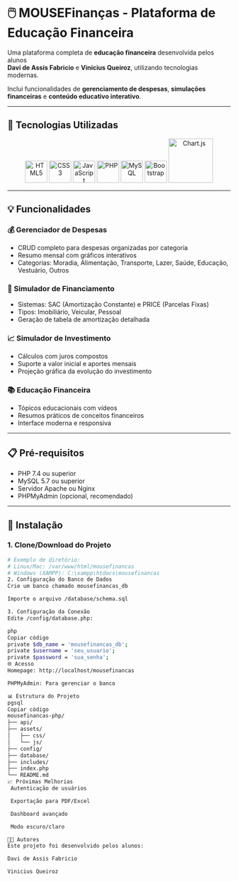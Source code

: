 # 🖱️ MOUSEFinanças - Plataforma de Educação Financeira

Uma plataforma completa de **educação financeira** desenvolvida pelos alunos  
**Davi de Assis Fabricio** e **Vinicius Queiroz**, utilizando tecnologias modernas.  

Inclui funcionalidades de **gerenciamento de despesas**, **simulações financeiras** e **conteúdo educativo interativo**.  

---

## 🚀 Tecnologias Utilizadas

<p align="center">
  <img src="https://cdn.jsdelivr.net/gh/devicons/devicon/icons/html5/html5-original.svg" width="50" alt="HTML5"/>
  <img src="https://cdn.jsdelivr.net/gh/devicons/devicon/icons/css3/css3-original.svg" width="50" alt="CSS3"/>
  <img src="https://cdn.jsdelivr.net/gh/devicons/devicon/icons/javascript/javascript-original.svg" width="50" alt="JavaScript"/>
  <img src="https://cdn.jsdelivr.net/gh/devicons/devicon/icons/php/php-original.svg" width="50" alt="PHP"/>
  <img src="https://cdn.jsdelivr.net/gh/devicons/devicon/icons/mysql/mysql-original.svg" width="50" alt="MySQL"/>
  <img src="https://cdn.jsdelivr.net/gh/devicons/devicon/icons/bootstrap/bootstrap-original.svg" width="50" alt="Bootstrap"/>
  <img src="https://www.chartjs.org/media/logo-title.svg" width="100" alt="Chart.js"/>
</p>

---

## 💡 Funcionalidades

### 💰 Gerenciador de Despesas
- CRUD completo para despesas organizadas por categoria  
- Resumo mensal com gráficos interativos  
- Categorias: Moradia, Alimentação, Transporte, Lazer, Saúde, Educação, Vestuário, Outros  

### 🏦 Simulador de Financiamento
- Sistemas: SAC (Amortização Constante) e PRICE (Parcelas Fixas)  
- Tipos: Imobiliário, Veicular, Pessoal  
- Geração de tabela de amortização detalhada  

### 📈 Simulador de Investimento
- Cálculos com juros compostos  
- Suporte a valor inicial e aportes mensais  
- Projeção gráfica da evolução do investimento  

### 📚 Educação Financeira
- Tópicos educacionais com vídeos  
- Resumos práticos de conceitos financeiros  
- Interface moderna e responsiva  

---

## 📋 Pré-requisitos
- PHP 7.4 ou superior  
- MySQL 5.7 ou superior  
- Servidor Apache ou Nginx  
- PHPMyAdmin (opcional, recomendado)  

---

## 🔧 Instalação

### 1. Clone/Download do Projeto
```bash
# Exemplo de diretório:
# Linux/Mac: /var/www/html/mousefinancas
# Windows (XAMPP): C:\xampp\htdocs\mousefinancas
2. Configuração do Banco de Dados
Crie um banco chamado mousefinancas_db

Importe o arquivo /database/schema.sql

3. Configuração da Conexão
Edite /config/database.php:

php
Copiar código
private $db_name = 'mousefinancas_db';
private $username = 'seu_usuario';
private $password = 'sua_senha';
🌐 Acesso
Homepage: http://localhost/mousefinancas

PHPMyAdmin: Para gerenciar o banco

📊 Estrutura do Projeto
pgsql
Copiar código
mousefinancas-php/
├── api/
├── assets/
│   ├── css/
│   └── js/
├── config/
├── database/
├── includes/
├── index.php
└── README.md
📈 Próximas Melhorias
 Autenticação de usuários

 Exportação para PDF/Excel

 Dashboard avançado

 Modo escuro/claro

👨‍💻 Autores
Este projeto foi desenvolvido pelos alunos:

Davi de Assis Fabricio

Vinicius Queiroz
